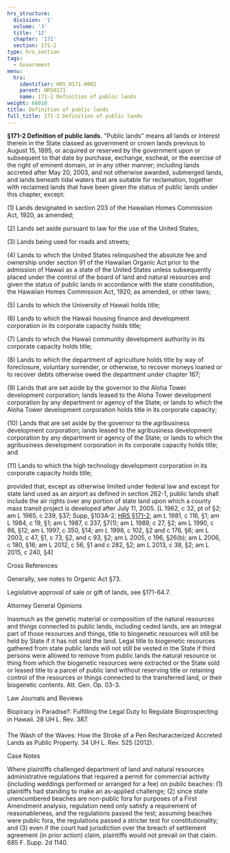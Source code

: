 ```yaml
---
hrs_structure:
  division: '1'
  volume: '3'
  title: '12'
  chapter: '171'
  section: 171-2
type: hrs_section
tags:
  - Government
menu:
  hrs:
    identifier: HRS_0171-0002
    parent: HRS0171
    name: 171-2 Definition of public lands
weight: 66010
title: Definition of public lands
full_title: 171-2 Definition of public lands
---
```

**§171-2 Definition of public lands.** "Public lands" means all lands or interest therein in the State classed as government or crown lands previous to August 15, 1895, or acquired or reserved by the government upon or subsequent to that date by purchase, exchange, escheat, or the exercise of the right of eminent domain, or in any other manner; including lands accreted after May 20, 2003, and not otherwise awarded, submerged lands, and lands beneath tidal waters that are suitable for reclamation, together with reclaimed lands that have been given the status of public lands under this chapter, except:

(1) Lands designated in section 203 of the Hawaiian Homes Commission Act, 1920, as amended;

(2) Lands set aside pursuant to law for the use of the United States;

(3) Lands being used for roads and streets;

(4) Lands to which the United States relinquished the absolute fee and ownership under section 91 of the Hawaiian Organic Act prior to the admission of Hawaii as a state of the United States unless subsequently placed under the control of the board of land and natural resources and given the status of public lands in accordance with the state constitution, the Hawaiian Homes Commission Act, 1920, as amended, or other laws;

(5) Lands to which the University of Hawaii holds title;

(6) Lands to which the Hawaii housing finance and development corporation in its corporate capacity holds title;

(7) Lands to which the Hawaii community development authority in its corporate capacity holds title;

(8) Lands to which the department of agriculture holds title by way of foreclosure, voluntary surrender, or otherwise, to recover moneys loaned or to recover debts otherwise owed the department under chapter 167;

(9) Lands that are set aside by the governor to the Aloha Tower development corporation; lands leased to the Aloha Tower development corporation by any department or agency of the State; or lands to which the Aloha Tower development corporation holds title in its corporate capacity;

(10) Lands that are set aside by the governor to the agribusiness development corporation; lands leased to the agribusiness development corporation by any department or agency of the State; or lands to which the agribusiness development corporation in its corporate capacity holds title; and

(11) Lands to which the high technology development corporation in its corporate capacity holds title;

provided that, except as otherwise limited under federal law and except for state land used as an airport as defined in section 262-1, public lands shall include the air rights over any portion of state land upon which a county mass transit project is developed after July 11, 2005\. [L 1962, c 32, pt of §2; am L 1965, c 239, §37; Supp, §103A-2; [HRS §171-2](/title-12/chapter-171/section-171-2/); am L 1981, c 116, §1; am L 1984, c 19, §1; am L 1987, c 337, §7(1); am L 1989, c 27, §2; am L 1990, c 86, §12; am L 1997, c 350, §14; am L 1998, c 102, §2 and c 176, §6; am L 2003, c 47, §1, c 73, §2, and c 93, §2; am L 2005, c 196, §26(b); am L 2006, c 180, §16; am L 2012, c 56, §1 and c 282, §2; am L 2013, c 38, §2; am L 2015, c 240, §4]

Cross References

Generally, see notes to Organic Act §73.

Legislative approval of sale or gift of lands, see §171-64.7.

Attorney General Opinions

Inasmuch as the genetic material or composition of the natural resources and things connected to public lands, including ceded lands, are an integral part of those resources and things, title to biogenetic resources will still be held by State if it has not sold the land. Legal title to biogenetic resources gathered from state public lands will not still be vested in the State if third persons were allowed to remove from public lands the natural resource or thing from which the biogenetic resources were extracted or the State sold or leased title to a parcel of public land without reserving title or retaining control of the resources or things connected to the transferred land, or their biogenetic contents. Att. Gen. Op. 03-3.

Law Journals and Reviews

Biopiracy in Paradise?: Fulfilling the Legal Duty to Regulate Bioprospecting in Hawaii. 28 UH L. Rev. 387.

The Wash of the Waves: How the Stroke of a Pen Recharacterized Accreted Lands as Public Property. 34 UH L. Rev. 525 (2012).

Case Notes

Where plaintiffs challenged department of land and natural resources administrative regulations that required a permit for commercial activity (including weddings performed or arranged for a fee) on public beaches: (1) plaintiffs had standing to make an as-applied challenge; (2) since state unencumbered beaches are non-public fora for purposes of a First Amendment analysis, regulation need only satisfy a requirement of reasonableness, and the regulations passed the test; assuming beaches were public fora, the regulations passed a stricter test for constitutionality; and (3) even if the court had jurisdiction over the breach of settlement agreement (in prior action) claim, plaintiffs would not prevail on that claim. 685 F. Supp. 2d 1140.